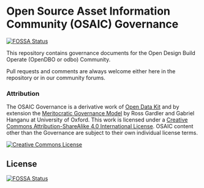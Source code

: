 # Open Source Asset Information Community (OSAIC) Governance
[![FOSSA Status](https://app.fossa.io/api/projects/git%2Bgithub.com%2FOpenAIM%2FCommunity-Guidelines.svg?type=shield)](https://app.fossa.io/projects/git%2Bgithub.com%2FOpenAIM%2FCommunity-Guidelines?ref=badge_shield)


This repository contains governance documents for the Open Design Build Operate (OpenDBO or odbo) Community. 
 
Pull requests and comments are always welcome either here in the repository or in our community forums.

### <a name="attribution"></a>Attribution
The OSAIC Governance is a derivative work of [Open Data Kit](https://github.com/opendatakit) and by extension the [Meritocratic Governance Model](http://oss-watch.ac.uk/resources/meritocraticgovernancemodel) by Ross Gardler and Gabriel Hanganu at University of Oxford. This work is licensed under a <a rel="license" href="http://creativecommons.org/licenses/by-sa/4.0/">Creative Commons Attribution-ShareAlike 4.0 International License</a>. OSAIC content other than the Governance are subject to their own individual license terms.

<a rel="license" href="http://creativecommons.org/licenses/by-sa/4.0/"><img alt="Creative Commons License" style="border-width:0" src="https://i.creativecommons.org/l/by-sa/4.0/88x31.png" /></a>


## License
[![FOSSA Status](https://app.fossa.io/api/projects/git%2Bgithub.com%2FOpenAIM%2FCommunity-Guidelines.svg?type=large)](https://app.fossa.io/projects/git%2Bgithub.com%2FOpenAIM%2FCommunity-Guidelines?ref=badge_large)